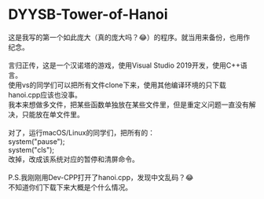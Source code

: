 # DYYSB-Tower-of-Hanoi
这是我写的第一个如此庞大（真的庞大吗？😂）的程序。就当用来备份，也用作纪念。 <br> <br>
言归正传，这是一个汉诺塔的游戏，使用Visual Studio 2019开发，使用C++语言。 <br>
使用vs的同学们可以把所有文件clone下来，使用其他编译环境的只下载hanoi.cpp应该也没事。 <br>
我本来想做多文件，把某些函数单独放在某些文件里，但是重定义问题一直没有解决，只能放在单文件里。 <br> <br>
对了，运行macOS/Linux的同学们，把所有的： <br>
system("pause"); <br>
system("cls"); <br>
改掉，改成该系统对应的暂停和清屏命令。<br> <br>
P.S.我刚刚用Dev-CPP打开了hanoi.cpp，发现中文乱码？😂 <br>
不知道你们下载下来大概是个什么情况。
